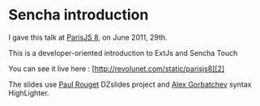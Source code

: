 Sencha introduction
===

I gave this talk at [ParisJS 8][1], on June 2011, 29th.

This is a developer-oriented introduction to ExtJs and Sencha Touch

You can see it live here : [http://revolunet.com/static/parisjs8][2]

The slides use [Paul Rouget][3] DZslides project and [Alex Gorbatchev][4] syntax HighLighter.

 [1]: http://parisjs.org
 [2]: http://revolunet.com/static/parisjs8
 [3]: https://github.com/paulrouget/dzslides
 [4]: https://github.com/alexgorbatchev/SyntaxHighlighter
 
 
